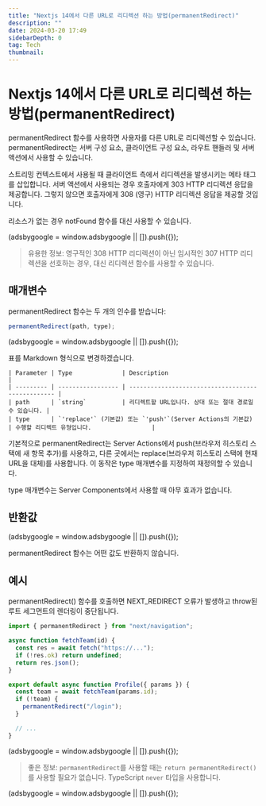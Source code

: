 ```yaml
---
title: "Nextjs 14에서 다른 URL로 리디렉션 하는 방법(permanentRedirect)"
description: ""
date: 2024-03-20 17:49
sidebarDepth: 0
tag: Tech
thumbnail:
---
```


# Nextjs 14에서 다른 URL로 리디렉션 하는 방법(permanentRedirect)

permanentRedirect 함수를 사용하면 사용자를 다른 URL로 리디렉션할 수 있습니다. permanentRedirect는 서버 구성 요소, 클라이언트 구성 요소, 라우트 핸들러 및 서버 액션에서 사용할 수 있습니다.

스트리밍 컨텍스트에서 사용될 때 클라이언트 측에서 리디렉션을 발생시키는 메타 태그를 삽입합니다. 서버 액션에서 사용되는 경우 호출자에게 303 HTTP 리디렉션 응답을 제공합니다. 그렇지 않으면 호출자에게 308 (영구) HTTP 리디렉션 응답을 제공할 것입니다.

리소스가 없는 경우 notFound 함수를 대신 사용할 수 있습니다.

<!-- ui-log 수평형 -->

<ins class="adsbygoogle"
      style="display:block"
      data-ad-client="ca-pub-4877378276818686"
      data-ad-slot="9743150776"
      data-ad-format="auto"
      data-full-width-responsive="true"></ins>
<component is="script">
(adsbygoogle = window.adsbygoogle || []).push({});
</component>

> 유용한 정보: 영구적인 308 HTTP 리디렉션이 아닌 임시적인 307 HTTP 리디렉션을 선호하는 경우, 대신 리디렉션 함수를 사용할 수 있습니다.

## 매개변수

permanentRedirect 함수는 두 개의 인수를 받습니다:

```js
permanentRedirect(path, type);
```

<!-- ui-log 수평형 -->

<ins class="adsbygoogle"
      style="display:block"
      data-ad-client="ca-pub-4877378276818686"
      data-ad-slot="9743150776"
      data-ad-format="auto"
      data-full-width-responsive="true"></ins>
<component is="script">
(adsbygoogle = window.adsbygoogle || []).push({});
</component>

표를 Markdown 형식으로 변경하겠습니다.

```
| Parameter | Type              | Description                                       |
| --------- | ----------------- | ------------------------------------------------- |
| path      | `string`          | 리디렉트할 URL입니다. 상대 또는 절대 경로일 수 있습니다. |
| type      | `'replace'` (기본값) 또는 `'push'`(Server Actions의 기본값) | 수행할 리디렉트 유형입니다.                 |
```

기본적으로 permanentRedirect는 Server Actions에서 push(브라우저 히스토리 스택에 새 항목 추가)를 사용하고, 다른 곳에서는 replace(브라우저 히스토리 스택에 현재 URL을 대체)를 사용합니다. 이 동작은 type 매개변수를 지정하여 재정의할 수 있습니다.

type 매개변수는 Server Components에서 사용할 때 아무 효과가 없습니다.

## 반환값

<!-- ui-log 수평형 -->

<ins class="adsbygoogle"
      style="display:block"
      data-ad-client="ca-pub-4877378276818686"
      data-ad-slot="9743150776"
      data-ad-format="auto"
      data-full-width-responsive="true"></ins>
<component is="script">
(adsbygoogle = window.adsbygoogle || []).push({});
</component>

permanentRedirect 함수는 어떤 값도 반환하지 않습니다.

## 예시

permanentRedirect() 함수를 호출하면 NEXT_REDIRECT 오류가 발생하고 throw된 루트 세그먼트의 렌더링이 중단됩니다.

```js
import { permanentRedirect } from "next/navigation";

async function fetchTeam(id) {
  const res = await fetch("https://...");
  if (!res.ok) return undefined;
  return res.json();
}

export default async function Profile({ params }) {
  const team = await fetchTeam(params.id);
  if (!team) {
    permanentRedirect("/login");
  }

  // ...
}
```

<!-- ui-log 수평형 -->

<ins class="adsbygoogle"
      style="display:block"
      data-ad-client="ca-pub-4877378276818686"
      data-ad-slot="9743150776"
      data-ad-format="auto"
      data-full-width-responsive="true"></ins>
<component is="script">
(adsbygoogle = window.adsbygoogle || []).push({});
</component>

> 좋은 정보: `permanentRedirect`를 사용할 때는 `return permanentRedirect()`를 사용할 필요가 없습니다. TypeScript `never` 타입을 사용합니다.

<!-- ui-log 수평형 -->

<ins class="adsbygoogle"
      style="display:block"
      data-ad-client="ca-pub-4877378276818686"
      data-ad-slot="9743150776"
      data-ad-format="auto"
      data-full-width-responsive="true"></ins>
<component is="script">
(adsbygoogle = window.adsbygoogle || []).push({});
</component>
